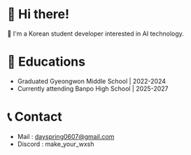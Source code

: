 <!--
**make-your-wxsh/make-your-wxsh** is a ✨ _special_ ✨ repository because its `README.md` (this file) appears on your GitHub profile.

Here are some ideas to get you started:

- 🔭 I’m currently working on ...
- 🌱 I’m currently learning ...
- 👯 I’m looking to collaborate on ...
- 🤔 I’m looking for help with ...
- 💬 Ask me about ...
- 📫 How to reach me: ...
- 😄 Pronouns: ...
- ⚡ Fun fact: ...
-->

# 👋 Hi there!

🏫 I'm a Korean student developer interested in AI technology.

# 📖 Educations
- Graduated Gyeongwon Middle School | 2022-2024
- Currently attending Banpo High School | 2025-2027

# 📞 Contact
- Mail : dayspring0607@gmail.com
- Discord : make_your_wxsh
